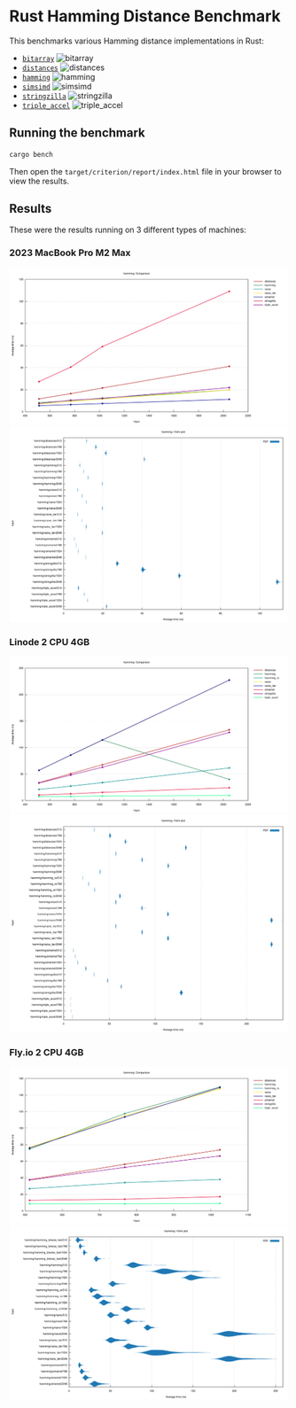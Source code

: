 # Rust Hamming Distance Benchmark

This benchmarks various Hamming distance implementations in Rust:

- [`bitarray`](https://crates.io/crates/bitarray) ![bitarray](https://img.shields.io/crates/d/bitarray)
- [`distances`](https://crates.io/crates/distances) ![distances](https://img.shields.io/crates/d/distances)
- [`hamming`](https://crates.io/crates/hamming) ![hamming](https://img.shields.io/crates/d/hamming)
- [`simsimd`](https://crates.io/crates/simsimd) ![simsimd](https://img.shields.io/crates/d/simsimd)
- [`stringzilla`](https://crates.io/crates/stringzilla) ![stringzilla](https://img.shields.io/crates/d/stringzilla)
- [`triple_accel`](https://crates.io/crates/triple_accel) ![triple_accel](https://img.shields.io/crates/d/triple_accel)

## Running the benchmark

```sh
cargo bench
```

Then open the `target/criterion/report/index.html` file in your browser to view the results.

## Results

These were the results running on 3 different types of machines:

### 2023 MacBook Pro M2 Max

![Benchmark results](results/line-chart-macbook.svg)
![Benchmark results](results/violin-chart-macbook.svg)

### Linode 2 CPU 4GB

![Benchmark results](results/line-chart-linode.svg)
![Benchmark results](results/violin-chart-linode.svg)

### Fly.io 2 CPU 4GB

![Benchmark results](results/line-chart-fly.svg)
![Benchmark results](results/violin-chart-fly.svg)
